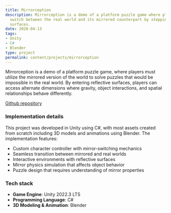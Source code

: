 ```yaml
---
title: Mirrorception
description: Mirrorception is a demo of a platform puzzle game where players seamlessly
  switch between the real world and its mirrored counterpart by stepping into reflective
  surfaces.
date: 2020-04-13
tags:
- Unity
- C#
- Blender
type: project
permalink: content/projects/mirrorception
---
```


Mirrorception is a demo of a platform puzzle game, where players must utilize the mirrored version of the world to solve puzzles that would be impossible in the real world. By entering reflective surfaces, players can access alternate dimensions where gravity, object interactions, and spatial relationships behave differently.

[Github repository](https://github.com/Neroro64/Mirrorception)

### Implementation details

This project was developed in Unity using C#, with most assets created from scratch including 3D models and animations using Blender.
The implementation features:

- Custom character controller with mirror-switching mechanics
- Seamless transition between mirrored and real worlds
- Interactive environments with reflective surfaces
- Mirror physics simulation that affects object behavior
- Puzzle design that requires understanding of mirror properties

### Tech stack

- **Game Engine**: Unity 2022.3 LTS
- **Programming Language**: C#
- **3D Modeling & Animation**: Blender